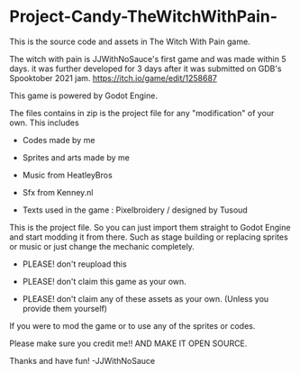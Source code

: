 # Project-Candy-TheWitchWithPain-
This is the source code and assets in The Witch With Pain game.

The witch with pain is JJWithNoSauce's first game and was made within 5 days.
it was further developed for 3 days after it was submitted on GDB's Spooktober 2021 jam.
https://itch.io/game/edit/1258687

This game is powered by Godot Engine.

The files contains in zip is the project file for any "modification" of your own.
This includes
- Codes made by me
- Sprites and arts made by me

- Music from HeatleyBros
- Sfx from Kenney.nl
- Texts used in the game : Pixelbroidery / designed by Tusoud

This is the project file. So you can just import them straight to Godot Engine and start modding it from there.
Such as stage building or replacing sprites or music or just change the mechanic completely.

- PLEASE! don't reupload this

- PLEASE! don't claim this game as your own.

- PLEASE! don't claim any of these assets as your own. (Unless you provide them yourself)

If you were to mod the game or to use any of the sprites or codes.

Please make sure you credit me!! AND MAKE IT OPEN SOURCE.

Thanks and have fun!
-JJWithNoSauce
